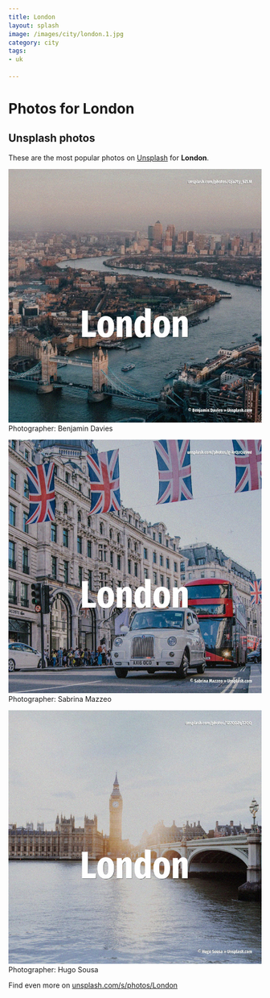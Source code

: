 ```yaml
---
title: London
layout: splash
image: /images/city/london.1.jpg
category: city
tags:
- uk

---
```

# Photos for London
 
## Unsplash photos
These are the most popular photos on [Unsplash](https://unsplash.com) for **London**.
 
![London](/images/city/london.1.jpg)
Photographer:  Benjamin Davies
 
![London](/images/city/london.2.jpg)
Photographer:  Sabrina Mazzeo
 
![London](/images/city/london.3.jpg)
Photographer:  Hugo Sousa
 
Find even more on [unsplash.com/s/photos/London](https://unsplash.com/s/photos/London)
 
